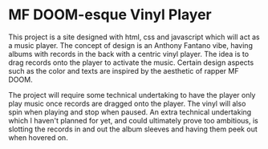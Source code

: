 # MF DOOM-esque Vinyl Player

This project is a site designed with html, css and javascript which will
act as a music player. The concept of design is an Anthony Fantano vibe,
having albums with records in the back with a centric vinyl player.
The idea is to drag records onto the player to activate the music.
Certain design aspects such as the color and texts are inspired by the
aesthetic of rapper MF DOOM.

The project will require some technical undertaking to have the player only
play music once records are dragged onto the player. The vinyl will also
spin when playing and stop when paused. An extra technical undertaking which I
haven't planned for yet, and could ultimately prove too ambitious, is slotting 
the records in and out the album sleeves and having them peek out when hovered on.